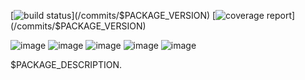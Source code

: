 [![build status](/badges/$PACKAGE_VERSION/build.svg)](/commits/$PACKAGE_VERSION)
[![coverage report](/badges/$PACKAGE_VERSION/coverage.svg)](/commits/$PACKAGE_VERSION)

![image](https://img.shields.io/badge/version-$PACKAGE_VERSION-green.svg)
![image](https://img.shields.io/badge/node-$NODE_VERSION-brightgreen.svg)
![image](https://img.shields.io/badge/npm-$NPM_VERSION-red.svg)
![image](https://img.shields.io/badge/PRs-welcome-brightgreen.svg)
![image](https://img.shields.io/badge/publishing-private-red.svg)

$PACKAGE_DESCRIPTION.
